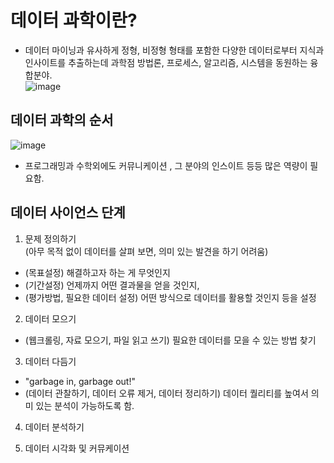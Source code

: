 # 데이터 과학이란?  
* 데이터 마이닝과 유사하게 정형, 비정형 형태를 포함한 다양한 데이터로부터 지식과 인사이트를 추출하는데 과학점 방법론, 프로세스, 알고리즘, 시스템을 동원하는 융합분야.  
![image](https://user-images.githubusercontent.com/55868306/116661345-4243dc00-a9cf-11eb-9600-7515e7648014.png)
## 데이터 과학의 순서  
![image](https://user-images.githubusercontent.com/55868306/116661534-8c2cc200-a9cf-11eb-8192-9cae402ea9e4.png)
* 프로그래밍과 수학외에도 커뮤니케이션 , 그 분야의 인스이트 등등 많은 역량이 필요함.  
## 데이터 사이언스 단계    
1. 문제 정의하기  
(아무 목적 없이 데이터를 살펴 보면, 의미 있는 발견을 하기 어려움)  
* (목표설정) 해결하고자 하는 게 무엇인지  
* (기간설정) 언제까지 어떤 결과물을 얻을 것인지,
* (평가방법, 필요한 데이터 설정) 어떤 방식으로 데이터를 활용할 것인지 등을 설정  
 
2. 데이터 모으기  
* (웹크롤링, 자료 모으기, 파일 읽고 쓰기) 필요한 데이터를 모을 수 있는 방법 찾기  
 

3. 데이터 다듬기  
* "garbage in, garbage out!"  
* (데이터 관찰하기, 데이터 오류 제거, 데이터 정리하기) 데이터 퀄리티를 높여서 의미 있는 분석이 가능하도록 함.  

4. 데이터 분석하기  

5. 데이터 시각화 및 커뮤케이션

